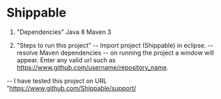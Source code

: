 # Shippable

1. "Dependencies"
    Java 8
    Maven 3

2. "Steps to run this project"
-- Import project (Shippable) in eclipse.
-- resolve Maven dependencies
-- on running the project a window will appear. Enter any valid url such as https://www.github.com/username/repository_name.

-- I have tested this project on URL "https://www.github.com/Shippable/support/
